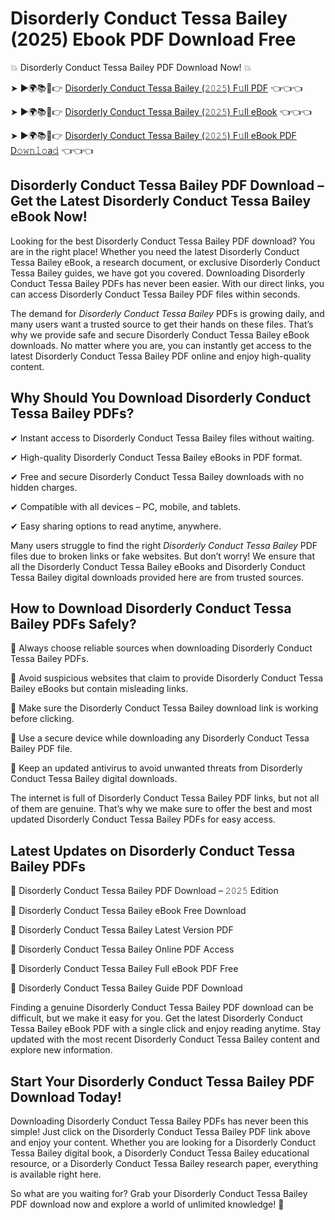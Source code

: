 # Disorderly Conduct Tessa Bailey (2025) Ebook PDF Download Free

💥 Disorderly Conduct Tessa Bailey PDF Download Now! 💥

➤ ►🌍📚📱👉 [Disorderly Conduct Tessa Bailey (𝟸𝟶𝟸𝟻) F𝚞ll PDF](https://getpdf.xyz/disorderly-conduct-tessa-bailey) 👈👈👈


➤ ►🌍📚📱👉 [Disorderly Conduct Tessa Bailey (𝟸𝟶𝟸𝟻) F𝚞ll eBook](https://getpdf.xyz/disorderly-conduct-tessa-bailey) 👈👈👈


➤ ►🌍📚📱👉 [Disorderly Conduct Tessa Bailey (𝟸𝟶𝟸𝟻) F𝚞ll eBook PDF D𝚘𝚠𝚗𝚕𝚘a𝚍](https://getpdf.xyz/disorderly-conduct-tessa-bailey) 👈👈👈


## Disorderly Conduct Tessa Bailey PDF Download – Get the Latest Disorderly Conduct Tessa Bailey eBook Now!

Looking for the best Disorderly Conduct Tessa Bailey PDF download? You are in the right place! Whether you need the latest Disorderly Conduct Tessa Bailey eBook, a research document, or exclusive Disorderly Conduct Tessa Bailey guides, we have got you covered. Downloading Disorderly Conduct Tessa Bailey PDFs has never been easier. With our direct links, you can access Disorderly Conduct Tessa Bailey PDF files within seconds.

The demand for *Disorderly Conduct Tessa Bailey* PDFs is growing daily, and many users want a trusted source to get their hands on these files. That’s why we provide safe and secure Disorderly Conduct Tessa Bailey eBook downloads. No matter where you are, you can instantly get access to the latest Disorderly Conduct Tessa Bailey PDF online and enjoy high-quality content.

## Why Should You Download Disorderly Conduct Tessa Bailey PDFs?

✔ Instant access to Disorderly Conduct Tessa Bailey files without waiting.

✔ High-quality Disorderly Conduct Tessa Bailey eBooks in PDF format.

✔ Free and secure Disorderly Conduct Tessa Bailey downloads with no hidden charges.

✔ Compatible with all devices – PC, mobile, and tablets.

✔ Easy sharing options to read anytime, anywhere.

Many users struggle to find the right *Disorderly Conduct Tessa Bailey* PDF files due to broken links or fake websites. But don’t worry! We ensure that all the Disorderly Conduct Tessa Bailey eBooks and Disorderly Conduct Tessa Bailey digital downloads provided here are from trusted sources.

## How to Download Disorderly Conduct Tessa Bailey PDFs Safely?

📌 Always choose reliable sources when downloading Disorderly Conduct Tessa Bailey PDFs.

📌 Avoid suspicious websites that claim to provide Disorderly Conduct Tessa Bailey eBooks but contain misleading links.

📌 Make sure the Disorderly Conduct Tessa Bailey download link is working before clicking.

📌 Use a secure device while downloading any Disorderly Conduct Tessa Bailey PDF file.

📌 Keep an updated antivirus to avoid unwanted threats from Disorderly Conduct Tessa Bailey digital downloads.

The internet is full of Disorderly Conduct Tessa Bailey PDF links, but not all of them are genuine. That’s why we make sure to offer the best and most updated Disorderly Conduct Tessa Bailey PDFs for easy access.

## Latest Updates on Disorderly Conduct Tessa Bailey PDFs

🔹 Disorderly Conduct Tessa Bailey PDF Download – 𝟸𝟶𝟸𝟻 Edition

🔹 Disorderly Conduct Tessa Bailey eBook Free Download

🔹 Disorderly Conduct Tessa Bailey Latest Version PDF

🔹 Disorderly Conduct Tessa Bailey Online PDF Access

🔹 Disorderly Conduct Tessa Bailey Full eBook PDF Free

🔹 Disorderly Conduct Tessa Bailey Guide PDF Download

Finding a genuine Disorderly Conduct Tessa Bailey PDF download can be difficult, but we make it easy for you. Get the latest Disorderly Conduct Tessa Bailey eBook PDF with a single click and enjoy reading anytime. Stay updated with the most recent Disorderly Conduct Tessa Bailey content and explore new information.

## Start Your Disorderly Conduct Tessa Bailey PDF Download Today!

Downloading Disorderly Conduct Tessa Bailey PDFs has never been this simple! Just click on the Disorderly Conduct Tessa Bailey PDF link above and enjoy your content. Whether you are looking for a Disorderly Conduct Tessa Bailey digital book, a Disorderly Conduct Tessa Bailey educational resource, or a Disorderly Conduct Tessa Bailey research paper, everything is available right here.

So what are you waiting for? Grab your Disorderly Conduct Tessa Bailey PDF download now and explore a world of unlimited knowledge! 🚀